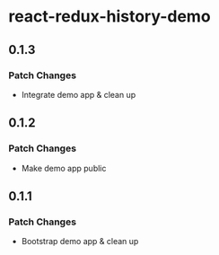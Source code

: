 # react-redux-history-demo

## 0.1.3

### Patch Changes

- Integrate demo app & clean up

## 0.1.2

### Patch Changes

- Make demo app public

## 0.1.1

### Patch Changes

- Bootstrap demo app & clean up
